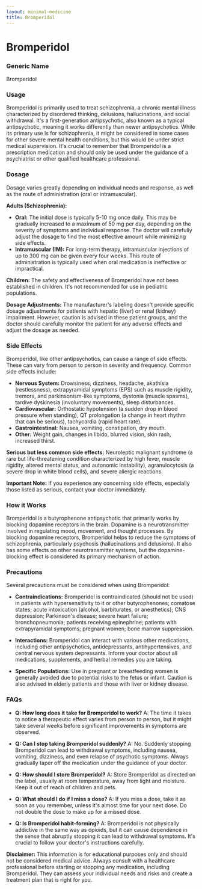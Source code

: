 ```yaml
---
layout: minimal-medicine
title: Bromperidol
---
```


# Bromperidol
### Generic Name
Bromperidol

### Usage
Bromperidol is primarily used to treat schizophrenia, a chronic mental illness characterized by disordered thinking, delusions, hallucinations, and social withdrawal.  It's a first-generation antipsychotic, also known as a typical antipsychotic, meaning it works differently than newer antipsychotics. While its primary use is for schizophrenia, it might be considered in some cases for other severe mental health conditions, but this would be under strict medical supervision.  It's crucial to remember that Bromperidol is a prescription medication and should only be used under the guidance of a psychiatrist or other qualified healthcare professional.

### Dosage
Dosage varies greatly depending on individual needs and response, as well as the route of administration (oral or intramuscular).  

**Adults (Schizophrenia):**

* **Oral:**  The initial dose is typically 5-10 mg once daily.  This may be gradually increased to a maximum of 50 mg per day, depending on the severity of symptoms and individual response.  The doctor will carefully adjust the dosage to find the most effective amount while minimizing side effects.
* **Intramuscular (IM):**  For long-term therapy, intramuscular injections of up to 300 mg can be given every four weeks. This route of administration is typically used when oral medication is ineffective or impractical.

**Children:** The safety and effectiveness of Bromperidol have not been established in children.  It's not recommended for use in pediatric populations.

**Dosage Adjustments:** The manufacturer's labeling doesn't provide specific dosage adjustments for patients with hepatic (liver) or renal (kidney) impairment.  However, caution is advised in these patient groups, and the doctor should carefully monitor the patient for any adverse effects and adjust the dosage as needed.


### Side Effects
Bromperidol, like other antipsychotics, can cause a range of side effects.  These can vary from person to person in severity and frequency.  Common side effects include:

* **Nervous System:**  Drowsiness, dizziness, headache, akathisia (restlessness), extrapyramidal symptoms (EPS) such as muscle rigidity, tremors, and parkinsonism-like symptoms, dystonia (muscle spasms), tardive dyskinesia (involuntary movements), sleep disturbances.
* **Cardiovascular:**  Orthostatic hypotension (a sudden drop in blood pressure when standing), QT prolongation (a change in heart rhythm that can be serious), tachycardia (rapid heart rate).
* **Gastrointestinal:**  Nausea, vomiting, constipation, dry mouth.
* **Other:**  Weight gain, changes in libido, blurred vision, skin rash, increased thirst.

**Serious but less common side effects:** Neuroleptic malignant syndrome (a rare but life-threatening condition characterized by high fever, muscle rigidity, altered mental status, and autonomic instability), agranulocytosis (a severe drop in white blood cells), and severe allergic reactions.

**Important Note:** If you experience any concerning side effects, especially those listed as serious, contact your doctor immediately.


### How it Works
Bromperidol is a butyrophenone antipsychotic that primarily works by blocking dopamine receptors in the brain. Dopamine is a neurotransmitter involved in regulating mood, movement, and thought processes.  By blocking dopamine receptors, Bromperidol helps to reduce the symptoms of schizophrenia, particularly psychosis (hallucinations and delusions).  It also has some effects on other neurotransmitter systems, but the dopamine-blocking effect is considered its primary mechanism of action.


### Precautions
Several precautions must be considered when using Bromperidol:

* **Contraindications:**  Bromperidol is contraindicated (should not be used) in patients with hypersensitivity to it or other butyrophenones; comatose states; acute intoxication (alcohol, barbiturates, or anesthetics); CNS depression; Parkinson's disease; severe heart failure; bronchopneumonia; patients receiving epinephrine; patients with extrapyramidal symptoms; pregnant women; bone marrow suppression.

* **Interactions:**  Bromperidol can interact with various other medications, including other antipsychotics, antidepressants, antihypertensives, and central nervous system depressants.  Inform your doctor about all medications, supplements, and herbal remedies you are taking.

* **Specific Populations:**  Use in pregnant or breastfeeding women is generally avoided due to potential risks to the fetus or infant.  Caution is also advised in elderly patients and those with liver or kidney disease.


### FAQs

* **Q: How long does it take for Bromperidol to work?** A: The time it takes to notice a therapeutic effect varies from person to person, but it might take several weeks before significant improvements in symptoms are observed.

* **Q: Can I stop taking Bromperidol suddenly?** A: No.  Suddenly stopping Bromperidol can lead to withdrawal symptoms, including nausea, vomiting, dizziness, and even relapse of psychotic symptoms.  Always gradually taper off the medication under the guidance of your doctor.

* **Q: How should I store Bromperidol?** A: Store Bromperidol as directed on the label, usually at room temperature, away from light and moisture. Keep it out of reach of children and pets.

* **Q: What should I do if I miss a dose?** A: If you miss a dose, take it as soon as you remember, unless it's almost time for your next dose. Do not double the dose to make up for a missed dose.

* **Q: Is Bromperidol habit-forming?** A: Bromperidol is not physically addictive in the same way as opioids, but it can cause dependence in the sense that abruptly stopping it can lead to withdrawal symptoms.  It's crucial to follow your doctor's instructions carefully.


**Disclaimer:** This information is for educational purposes only and should not be considered medical advice. Always consult with a healthcare professional before starting or stopping any medication, including Bromperidol.  They can assess your individual needs and risks and create a treatment plan that is right for you.
